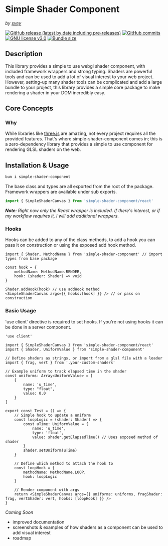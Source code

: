 # Simple Shader Component
*by [svey](https://svey.xyz)*

[![GitHub release (latest by date including pre-releases)](https://img.shields.io/github/v/tag/svey-xyz/simple-shader-component?include_prereleases&sort=semver)](https://GitHub.com/svey-xyz/simple-shader-component/tags/)
[![GitHub commits](https://badgen.net/github/commits/svey-xyz/simple-shader-component)](https://GitHub.com/svey-xyz/simple-shader-component/commit/)
[![GNU license v3.0](https://img.shields.io/badge/License-GNU-green.svg)](https://github.com/svey-xyz/simple-shader-component/LICENSE)
[![Bundle size](https://img.shields.io/bundlejs/size/simple-shader-component)](https://github.com/svey-xyz/simple-shader-component)

## Description
This library provides a simple to use webgl shader component, with included framework wrappers and strong typing. Shaders are powerful tools and can be used to add a lot of visual interest to your web project. However, setting-up many shader tools can be complicated and add a large bundle to your project, this library provides a simple core package to make rendering a shader in your DOM incredibly easy.

## Core Concepts
### Why
While libraries like [three.js](https://threejs.org/) are amazing, not every project requires all the provided features. That's where simple-shader-component comes in; this is a zero-dependency library that provides a simple to use component for rendering GLSL shaders on the web.

## Installation & Usage
```zsh
bun i simple-shader-component
```

The base class and types are all exported from the root of the package.
Framework wrappers are available under sub exports.
```ts
import { SimpleShaderCanvas } from 'simple-shader-component/react'
```
***Note**: Right now only the React wrapper is included. If there's interest, or if my workflow requires it, I will add additional wrappers.*

### Hooks
Hooks can be added to any of the class methods, to add a hook you can pass it on construction or using the exposed add hook method.

```tsx
import { Shader, MethodName } from 'simple-shader-component' // import types from base package

const hook = {
	methodName: MethodName.RENDER,
	hook: (shader: Shader) => void
}

Shader.addHook(hook) // use addHook method
<SimpleShaderCanvas args={{ hooks:[hook] }} /> // or pass on construction
```

### Basic Usage
'use client' directive is required to set hooks. If you're not using hooks it can be done in a server component.

```tsx
'use client'

import { SimpleShaderCanvas } from 'simple-shader-component/react'
import { Shader, UniformValue } from 'simple-shader-component'

// Define shaders as strings, or import from a glsl file with a loader
import { frag, vert } from '.your-custom-shaders'

// Example uniform to track elapsed time in the shader
const uniforms: Array<UniformValue> = [
	{
		name: 'u_time',
		type: "float",
		value: 0.0
	}
]

export const Test = () => {
	// Simple hook to update a uniform
	const loopLogic = (shader: Shader) => {
		const uTime: UniformValue = {
			name: 'u_time',
			type: 'float',
			value: shader.getElapsedTime() // Uses exposed method of shader
		}
		shader.setUniform(uTime)
	}

	// Define which method to attach the hook to
	const loopHook = {
		methodName: MethodName.LOOP,
		hook: loopLogic
	}

	// Render component with args
	return <SimpleShaderCanvas args={{ uniforms: uniforms, fragShader: frag, vertShader: vert, hooks: [loopHook] }} />
}
```

*Coming Soon*
- improved documentation
- screenshots & examples of how shaders as a component can be used to add visual interest
- roadmap
